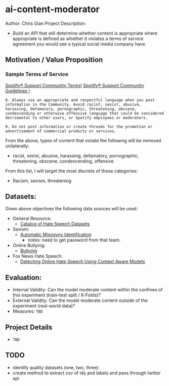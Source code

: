 # ai-content-moderator

Author: Chris Gian
Project Description: 
- Build an API that will determine whether content is appropriate where appropriate is defined as whether it violates a terms of service agreement you would see a typical social media company have. 

## Motivation / Value Proposition

### Sample Terms of Service

[Spotify® Support Community Terms!](https://www.spotify.com/us/legal/support-community-end-user-agreement/)
[Spotify® Support Community Guidelines !](https://community.spotify.com/t5/FAQs/Spotify-Support-Community-Guidelines/ta-p/4575166/redirect_from_archived_page/true)
```
8. Always use an appropriate and respectful language when you post information in the Community. Avoid racist, sexist, abusive, harassing, defamatory, pornographic, threatening, obscene, condescending or otherwise offensive language that could be considered detrimental to other users, or Spotify employees or moderators.

9. Do not post information or create threads for the promotion or advertisement of commercial products or services.
```

From the above, types of content that violate the following will be removed unilaterally: 
- racist, sexist, abusive, harassing, defamatory, pornographic, threatening, obscene, condescending, offensive

From this list, I will target the most discrete of these categories:
- Racism, sexism, threatening

## Datasets:

Given above objectives the following data sources will be used:
- General Resource:
    - [Catalog of Hate Speech Datasets](https://hatespeechdata.com/)
- Sexism: 
    - [Automatic Misogyny Identification](https://amiibereval2018.wordpress.com/important-dates/data/)
        - notes: need to get password from that team.
- Online Bullying: 
    - [Bullying](http://ub-web.de/research/)
- Fox News Hate Speech:
    - [Detecting Online Hate Speech Using Context Aware Models]()

## Evaluation:
- Internal Validity: Can the model moderate content within the confines of this experiment (train-test split / K-Folds)?
- External Validity: Can the model moderate content outside of the experiment (real-world data)?
- Measures: `TBD`

## Project Details
- `TBD`

## TODO
- identify quality datasets (one, two, three)
- create method to extract csv of ids and labels and pass through twitter api




